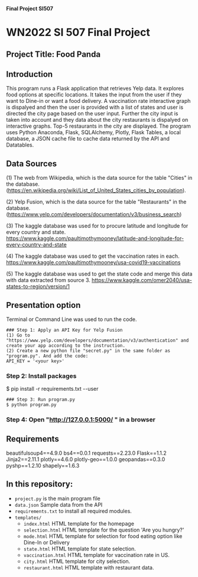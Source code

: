**Final Project SI507**

# WN2022 SI 507 Final Project


## Project Title: Food Panda

## Introduction
This program runs a Flask application that retrieves Yelp data. It explores food options at specific locations. It takes the input from the user if they want to Dine-in or want a food delivery. A vaccination rate interactive graph is dispalyed and then the user is provided with a list of states and user is directed the city page based on the user input. Further the city input is taken into account and they data about the city restaurants is dispalyed on interactive graphs. Top-5 restaurants in the city are displayed. The program uses Python Anaconda, Flask, SQLAlchemy, Plotly, Flask Tables, a local database, a JSON cache file to cache data returned by the API and Datatables. 

## Data Sources
(1) The web from Wikipedia, which is the data source for the table "Cities" in the database. (https://en.wikipedia.org/wiki/List_of_United_States_cities_by_population). 

(2) Yelp Fusion, which is the data source for the table "Restaurants" in the database.
(https://www.yelp.com/developers/documentation/v3/business_search)

(3) The kaggle database was used for to procure latitude and longitude for every country and state. 
https://www.kaggle.com/paultimothymooney/latitude-and-longitude-for-every-country-and-state

(4)  The kaggle database was used to get the vaccination rates in each.  
https://www.kaggle.com/paultimothymooney/usa-covid19-vaccinations

(5) The kaggle database was used to get the state code and merge this data with data extracted from source 3. 
https://www.kaggle.com/omer2040/usa-states-to-region/version/1

## Presentation option
Terminal or Command Line was used to run the code. 
```
### Step 1: Apply an API Key for Yelp Fusion
(1) Go to "https://www.yelp.com/developers/documentation/v3/authentication" and create your app according to the instruction. 
(2) Create a new python file "secret.py" in the same folder as "program.py". And add the code:
API_KEY = '<your key>'
```  
### Step 2: Install packages
$ pip install -r requirements.txt --user
```
### Step 3: Run program.py    
$ python program.py
```  
### Step 4: Open "http://127.0.0.1:5000/ " in a browser

## Requirements
beautifulsoup4==4.9.0
bs4==0.0.1
requests==2.23.0
Flask==1.1.2
Jinja2==2.11.1
plotly==4.6.0
plotly-geo==1.0.0
geopandas==0.3.0
pyshp==1.2.10
shapely==1.6.3

## In this repository:
- `project.py` is the main program file
- `data.json` Sample data from the API
- `requirements.txt` to install all required modules. 
- `templates/`
  - `index.html` HTML template for the homepage
  - `selection.html` HTML template for the question 'Are you hungry?'
  - `mode.html` HTML template for selection for food eating option like Dine-In or Delivery 
  - `state.html` HTML template for state selection. 
  - `vaccination.html` HTML template for vaccination rate in US. 
  - `city.html` HTML template for city selection. 
  - `restaurant.html` HTML template with restaurant data. 